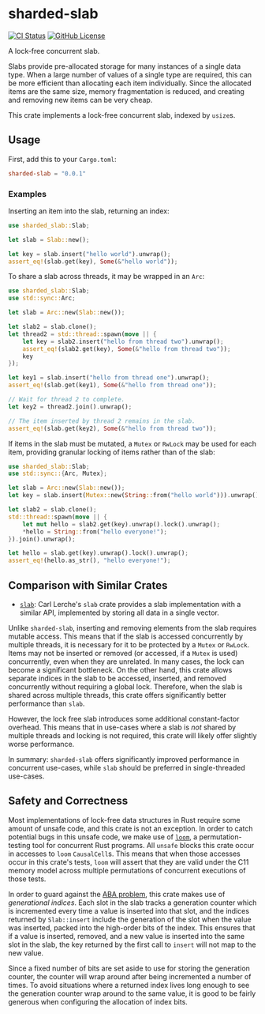# sharded-slab

[![CI Status][ci-badge]][ci-url]
[![GitHub License][license-badge]][license]

[ci-badge]: https://github.com/hawkw/sharded-slab/workflows/CI/badge.svg
[ci-url]: https://github.com/hawkw/sharded-slab/actions?workflow=CI
[license-badge]: https://img.shields.io/github/license/hawkw/sharded-slab
[license]: LICENSE

A lock-free concurrent slab.

Slabs provide pre-allocated storage for many instances of a single data
type. When a large number of values of a single type are required,
this can be more efficient than allocating each item individually. Since the
allocated items are the same size, memory fragmentation is reduced, and
creating and removing new items can be very cheap.

This crate implements a lock-free concurrent slab, indexed by `usize`s.

## Usage

First, add this to your `Cargo.toml`:

```toml
sharded-slab = "0.0.1"
```

### Examples

Inserting an item into the slab, returning an index:

```rust
use sharded_slab::Slab;

let slab = Slab::new();

let key = slab.insert("hello world").unwrap();
assert_eq!(slab.get(key), Some(&"hello world"));
```

To share a slab across threads, it may be wrapped in an `Arc`:

```rust
use sharded_slab::Slab;
use std::sync::Arc;

let slab = Arc::new(Slab::new());

let slab2 = slab.clone();
let thread2 = std::thread::spawn(move || {
    let key = slab2.insert("hello from thread two").unwrap();
    assert_eq!(slab2.get(key), Some(&"hello from thread two"));
    key
});

let key1 = slab.insert("hello from thread one").unwrap();
assert_eq!(slab.get(key1), Some(&"hello from thread one"));

// Wait for thread 2 to complete.
let key2 = thread2.join().unwrap();

// The item inserted by thread 2 remains in the slab.
assert_eq!(slab.get(key2), Some(&"hello from thread two"));
```

If items in the slab must be mutated, a `Mutex` or `RwLock` may be used for
each item, providing granular locking of items rather than of the slab:

```rust
use sharded_slab::Slab;
use std::sync::{Arc, Mutex};

let slab = Arc::new(Slab::new());
let key = slab.insert(Mutex::new(String::from("hello world"))).unwrap();

let slab2 = slab.clone();
std::thread::spawn(move || {
    let mut hello = slab2.get(key).unwrap().lock().unwrap();
    *hello = String::from("hello everyone!");
}).join().unwrap();

let hello = slab.get(key).unwrap().lock().unwrap();
assert_eq!(hello.as_str(), "hello everyone!");
```

## Comparison with Similar Crates

- [`slab`]: Carl Lerche's `slab` crate provides a slab implementation with a
 similar API, implemented by storing all data in a single vector.

 Unlike `sharded-slab`, inserting and removing elements from the slab
 requires  mutable access. This means that if the slab is accessed
 concurrently by multiple threads, it is necessary for it to be protected
 by a `Mutex` or `RwLock`. Items may not be inserted or removed (or
 accessed, if a `Mutex` is used) concurrently, even when they are
 unrelated. In many cases, the lock can become a significant bottleneck. On
 the other hand, this crate allows separate indices in the slab to be
 accessed, inserted, and removed concurrently without requiring a global
 lock. Therefore, when the slab is shared across multiple threads, this
 crate offers significantly better performance than `slab`.

 However, the lock free slab introduces some additional constant-factor
 overhead. This means that in use-cases where a slab is _not_ shared by
 multiple threads and locking is not required, this crate will likely offer
 slightly worse performance.

 In summary: `sharded-slab` offers significantly improved performance in
 concurrent use-cases, while `slab` should be preferred in single-threaded
 use-cases.

[`slab`]: https://crates.io/crates/loom

## Safety and Correctness

Most implementations of lock-free data structures in Rust require some
amount of unsafe code, and this crate is not an exception. In order to catch
potential bugs in this unsafe code, we make use of [`loom`], a
permutation-testing tool for concurrent Rust programs. All `unsafe` blocks
this crate occur in accesses to `loom` `CausalCell`s. This means that when
those accesses occur in this crate's tests, `loom` will assert that they are
valid under the C11 memory model across multiple permutations of concurrent
executions of those tests.

In order to guard against the [ABA problem][aba], this crate makes use of
_generational indices_. Each slot in the slab tracks a generation counter
which is incremented every time a value is inserted into that slot, and the
indices returned by `Slab::insert` include the generation of the slot when
the value was inserted, packed into the high-order bits of the index. This
ensures that if a value is inserted, removed,  and a new value is inserted
into the same slot in the slab, the key returned by the first call to
`insert` will not map to the new value.

Since a fixed number of bits are set aside to use for storing the generation
counter, the counter will wrap  around after being incremented a number of
times. To avoid situations where a returned index lives long enough to see the
generation counter wrap around to the same value, it is good to be fairly
generous when configuring the allocation of index bits.

[`loom`]: https://crates.io/crates/loom
[aba]: https://en.wikipedia.org/wiki/ABA_problem
